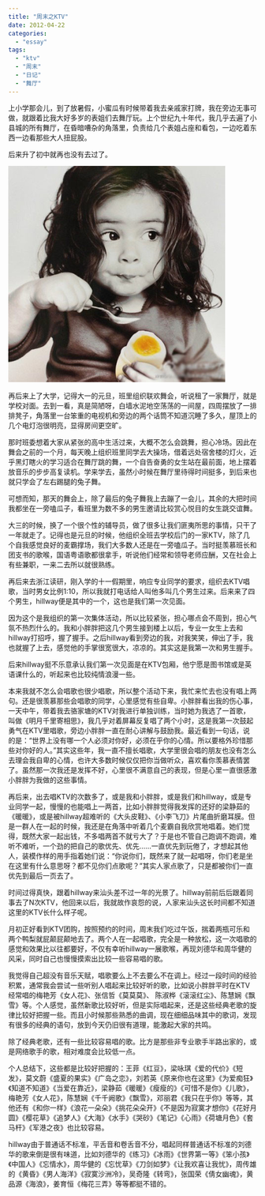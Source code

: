 ```yaml
---
title: "周末之KTV"
date: 2012-04-22
categories: 
  - "essay"
tags: 
  - "ktv"
  - "周末"
  - "日记"
  - "舞厅"
---
```


上小学那会儿，到了放暑假，小蜜瓜有时候带着我去亲戚家打牌，我在旁边无事可做，就跟着比我大好多岁的表姐们去舞厅玩。上个世纪九十年代，我几乎去遍了小县城的所有舞厅，在昏暗嘈杂的角落里，负责给几个表姐占座和看包，一边吃着东西一边看那些大人扭屁股。

后来升了初中就再也没有去过了。

![77e78fa4jw1dryy45xt9hj](images/6968682748_78ce9513c9_z.jpg)

再后来上了大学，记得大一的元旦，班里组织联欢舞会，听说租了一家舞厅，就是学校对面。去到一看，真是简陋呀，白墙水泥地空荡荡的一间屋，四周摆放了一排排凳子，角落里一台笨重的电视机和旁边的两个话筒不知道沉睡了多久，屋顶上的几个电灯泡很明亮，显得房间更空旷。

那时班委想着大家从紧张的高中生活过来，大概不怎么会跳舞，担心冷场。因此在舞会之前的一个月，每天晚上组织班里同学去大操场，借着远处宿舍楼的灯火，近乎黑灯瞎火的学习适合在舞厅跳的舞，一个自告奋勇的女生站在最前面，地上摆着放音乐的步步高复读机。学来学去，虽然小时候在舞厅里待得时间挺多，到后来也就只学会了左右踢腿的兔子舞。

可想而知，那天的舞会上，除了最后的兔子舞我上去蹦了一会儿，其余的大把时间我都坐在一旁嗑瓜子，看班里为数不多的男生邀请比较赏心悦目的女生跳交谊舞。

大三的时候，换了一个很个性的辅导员，做了很多让我们匪夷所思的事情，只干了一年就走了。记得也是元旦的时候，他组织全班去学校后门的一家KTV，除了几个自我感觉良好的麦霸撑场，我们大多数人还是在一旁嗑瓜子。当时挺羡慕班长和团支书的歌喉，国语粤语歌都很拿手，听说他们经常和领导老师应酬，又在社会上有些兼职，一来二去所以就很熟练。

再后来去浙江读研，刚入学的十一假期里，响应专业同学的要求，组织去KTV唱歌，当时男女比例1:10，所以我就打电话给人叫他多叫几个男生过来。后来来了四个男生，hillway便是其中的一个，这也是我们第一次见面。

因为这个是我组织的第一次集体活动，所以比较紧张，担心哪点会不周到，担心气氛不热烈什么的。我和小胖胖把这几个男生接到楼上以后，专业一女生上去和hillway打招呼，握了握手。之后hillway看到旁边的我，对我笑笑，伸出了手，我也就握了上去，感觉他的手掌很宽很大，凉凉的。其实这是我第一次和男生握手。

后来hillway挺不乐意承认我们第一次见面是在KTV包厢，他宁愿是图书馆或是英语课什么的，听起来也比较纯情浪漫一些。

本来我就不怎么会唱歌也很少唱歌，所以整个活动下来，我忙来忙去也没有唱上两句。还是很羡慕那些会唱歌的同学，心里感觉有些自卑。小胖胖看出我的伤心事，一天中午，带着我去骆家塘的KTV对我进行单独训练，当时她为我选了一首歌，叫做《明月千里寄相思》，我几乎对着屏幕反复唱了两个小时，这是我第一次鼓起勇气在KTV里唱歌，旁边小胖胖一直在耐心讲解与鼓励我。最近看到一句话，说的是：“世界上没有哪一个人必须对你好，必须在乎你的心情。所以要格外珍惜那些对你好的人。”其实这些年，我一直不擅长唱歌，大学里很会唱的朋友也没有怎么去理会我自卑的心情，也许大多数时候仅仅把你当做听众，喜欢看你羡慕表情罢了。虽然那一次我还是发挥不好，心里很不满意自己的表现，但是心里一直很感激小胖胖为我做的这些事情。

再后来，出去唱KTV的次数多了，或是我和小胖胖，或是我们和hillway，或是专业同学一起，慢慢的也能唱上一两首，比如小胖胖觉得我发挥的还好的梁静茹的《暖暖》，或是被hillway超难听的《大头皮鞋》、《小李飞刀》片尾曲折磨耳膜。但是一群人在一起的时候，我还是在角落中听着几个麦霸自我欣赏地唱着。她们觉得，既然大家一起出钱，不多唱两首不就亏大了？于是也不管自己跑调不跑调，难听不难听，一个劲的把自己的歌优先、优先……一直优先到玩倦了，才想起其他人，装模作样的用手指着她们说：“你说你们，既然来了就一起唱呀，你们老是坐在这里有什么意思呀？都不见你们点歌呢？”其实人家点歌了，只是都被你们一直优先到最后一页去了。

时间过得真快，跟着hillway来汕头差不过一年的光景了。hillway前前后后跟着同事去了N次KTV，他回来以后，我就故作哀怨的说，人家来汕头这长时间都不知道这里的KTV长什么样子呢。

月初正好看到KTV团购，按照预约的时间，周末我们吃过午饭，揣着两瓶可乐和两个鸭梨就屁颠屁颠地去了。两个人在一起唱歌，完全是一种放松，这一次唱歌的感觉和效果比以往都要好，不仅有幸听hillway一展歌喉，再现刘德华和周华健的风采，同时自己也慢慢摸索出比较一些容易唱的歌。

我觉得自己超没有音乐天赋，唱歌要么上不去要么不在调上。经过一段时间的经验积累，通常我会尝试一些听别人唱起来比较好听的歌，比如说小胖胖平时在KTV经常唱的梅艳芳《女人花》、张信哲《莫莫莫》、 陈淑桦《滚滚红尘》、陈慧娴《飘雪》等。个人感觉，虽然新歌比较好听，但是实际唱起来，还是这些经典老歌的旋律比较好把握一些。而且小时候那些熟悉的曲调，现在细细品味其中的歌词，发现有很多的经典的语句，放到今天仍旧很有道理，能激起大家的共鸣。

除了经典老歌，还有一些比较容易唱的歌。比方是那些非专业歌手半路出家的，或是网络歌手的歌，相对难度会比较低一点。

个人总结下，这些都是比较好把握的：王菲《红豆》，梁咏琪《爱的代价》《短发》，莫文蔚《盛夏的果实》《广岛之恋》，刘若英《原来你也在这里》《为爱痴狂》《知道不知道》《当爱在靠近》，梁静茹《暖暖》《瘦瘦的》《可惜不是你》《儿歌》，梅艳芳《女人花》，陈慧娴《千千阙歌》《飘雪》，邓丽君《我只在乎你》等等，其他还有《和你一样》《浪花一朵朵》《挑花朵朵开》《不是因为寂寞才想你》《花好月圆》《樱花草》《追梦人》《大海》《水手》《哭砂》《笔记》《心雨》《荷塘月色》《套马杆》《军港之夜》也比较容易。

hillway由于普通话不标准，平舌音和卷舌音不分，唱起同样普通话不标准的刘德华的歌来倒是很有味道，比如刘德华的《练习》《冰雨》《世界第一等》《笨小孩》《中国人》《忘情水》，周华健的《忘忧草》《刀剑如梦》《让我欢喜让我忧》，周传雄的《黄昏》《男人海洋》《寂寞沙洲冷》，吴奇隆《转弯》，张国荣《倩女幽魂》，黄品源《海浪》，姜育恒《梅花三弄》等等都挺不错的。
